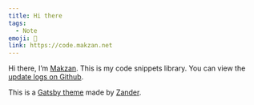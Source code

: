 ```yaml
---
title: Hi there
tags:
  - Note
emoji: 👋
link: https://code.makzan.net
---
```


Hi there, I’m [Makzan](https://makzan.net). This is my code snippets library. You can view the [update logs on Github](https://github.com/makzan/code.makzan.net/commits/master).

This is a [Gatsby theme](https://zander.wtf/blog/code-notes-release) made by [Zander](https://zander.wtf).